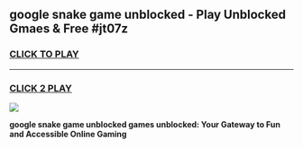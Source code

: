 
## google snake game unblocked - Play Unblocked Gmaes & Free #jt07z
<h3>
<a href="https://premium.freeplayer.one?title=google_snake_game_unblocked&ref=03M">CLICK TO PLAY</a></h3>
<hr>

<h3>
<a href="https://premium.freeplayer.one?title=google_snake_game_unblocked&ref=03M">CLICK 2 PLAY</a>
  
</h3>

<a href="https://premium.freeplayer.one?title=google_snake_game_unblocked&ref=03M"><img src="https://clearcache.store/games.png"></a>


**google snake game unblocked games unblocked: Your Gateway to Fun and Accessible Online Gaming**
